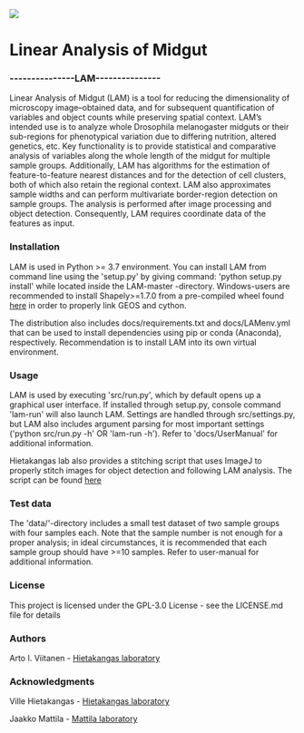 ![](/img/lam.ico)

# Linear Analysis of Midgut
### ---------------LAM---------------

Linear Analysis of Midgut (LAM) is a tool for reducing the dimensionality of microscopy image–obtained data, and for
subsequent quantification of variables and object counts while preserving spatial context. LAM’s intended use is to
analyze whole Drosophila melanogaster midguts or their sub-regions for phenotypical variation due to differing
nutrition, altered genetics, etc. Key functionality is to provide statistical and comparative analysis of variables
along the whole length of the midgut for multiple sample groups. Additionally, LAM has algorithms for the estimation of
feature-to-feature nearest distances and for the detection of cell clusters, both of which also retain the regional
context. LAM also approximates sample widths and can perform multivariate border-region detection on sample groups. The
analysis is performed after image processing and object detection. Consequently, LAM requires coordinate data of the
features as input.

### Installation
LAM is used in Python >= 3.7 environment. You can install LAM from command line using the 'setup.py' by giving command:
'python setup.py install' while located inside the LAM-master -directory. Windows-users are recommended to install
Shapely>=1.7.0 from a pre-compiled wheel found [here](https://www.lfd.uci.edu/~gohlke/pythonlibs/#shapely) in order to
properly link GEOS and cython.

The distribution also includes docs/requirements.txt and docs/LAMenv.yml that can be used to install dependencies using
pip or conda (Anaconda), respectively. Recommendation is to install LAM into its own virtual environment.

### Usage
LAM is used by executing 'src/run.py', which by default opens up a graphical user interface. If installed through
setup.py, console command 'lam-run' will also launch LAM. Settings are handled through src/settings.py, but LAM also
includes argument parsing for most important settings ('python src/run.py -h' OR 'lam-run -h'). Refer to
'docs/UserManual' for additional information.

Hietakangas lab also provides a stitching script that uses ImageJ to properly stitch images for object detection and
following LAM analysis. The script can be found [here](https://github.com/hietakangas-laboratory/Stitch)

### Test data
The 'data/'-directory includes a small test dataset of two sample groups with four samples each. Note that the
sample number is not enough for a proper analysis; in ideal circumstances, it is recommended that each sample group
should have >=10 samples. Refer to user-manual for additional information.

### License
This project is licensed under the GPL-3.0 License  - see the LICENSE.md file for details

### Authors
Arto I. Viitanen - [Hietakangas laboratory](https://www.helsinki.fi/en/researchgroups/nutrient-sensing)

### Acknowledgments
Ville Hietakangas - [Hietakangas laboratory](https://www.helsinki.fi/en/researchgroups/nutrient-sensing/)

Jaakko Mattila - [Mattila laboratory](https://www.helsinki.fi/en/researchgroups/metabolism-and-signaling/)


